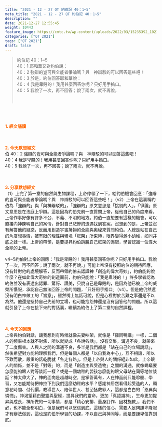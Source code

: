 ```yaml
---
title: "2021 - 12 - 27 QT 約伯記 40：1~5"
meta_title: "2021 - 12 - 27 QT 約伯記 40：1~5"
description: ""
date: 2021-12-27 12:55:45
weight: 10443
feature_image: https://cmtc.tw/wp-content/uploads/2022/03/15235392_10211799862337740_180693556567566654_o-1.webp
categories: ["QT 2021"]
tags: ["QT 2021"]
draft: false
---
```


<blockquote>約伯記 40：1~5<br />
40：1 耶和華又對約伯說：<br />
40：2 強辯的豈可與全能者爭論嗎？與　神辯駁的可以回答這些吧！<br />
40：3 於是，約伯回答耶和華說：<br />
40：4 我是卑賤的！我用甚麼回答你呢？只好用手摀口。<br />
40：5 我說了一次，再不回答；說了兩次，就不再說。<br />
<br />
&nbsp;</blockquote><br />
&nbsp;<br />
<br />
<span style="color: #ff6600;"><strong>1. </strong><strong>經文誦讀</strong></span><br />
<br />
<span style="color: #ff6600;"><strong> </strong></span><br />
<br />
<span style="color: #ff6600;"><strong>2. 今天默想</strong><strong>經文<br />
</strong></span>伯 40：2 強辯的豈可與全能者爭論嗎？與　神辯駁的可以回答這些吧！<br />
40：4 我是卑賤的！我用甚麼回答你呢？只好用手摀口。<br />
40：5 我說了一次，再不回答；說了兩次，就不再說。<br />
<br />
&nbsp;<br />
<br />
<span style="color: #ff6600;"><strong>3. 分享默想經文<br />
</strong></span>（1）上完了第一堂的自然與生物課程，上帝停頓了一下，給約伯機會回應：「強辯的豈可與全能者爭論嗎？與　神辯駁的可以回答這些吧！」（v2）上帝在這裏稱約伯為「強辯的」與「與神辯駁的」，「強辯的」原文意思是「挑剔的人」，「爭論」原文意思是在法庭上爭辯。這是因為約伯先前一直質問上帝，從他自己的角度來看，上帝作事好像有許多不公、不義、不明的地方。約伯一直想要有這樣的機會，可以直接向神陳明自己的案情，針對自己悲慘的遭遇找到答案。沒想到的是，上帝並沒有解答他的疑惑，反而用創造宇宙萬物的全能與奧秘來質問約伯。人總是站在自己的角度想事情，被有限的理性與環境「框架」所束縛，眼界變得渺小幼稚，如同井底之蛙一樣。上帝的帶領，是要提昇約伯跳脫自己框架的侷限，學習認識一位偉大全能的上帝。<br />
<br />
v4~5約伯對上帝的回應：「我是卑賤的！我用甚麼回答你呢？只好用手摀口。我說了一次，再不回答；說了兩次，就不再說。」可能上帝沒有按照約伯的期待回應，沒有針對他的處境解答，反而帶領約伯去認識神「創造的偉大奇妙」，約伯能夠說什麼？在如此偉大奇妙的創造面前，約伯只能說：「我是卑賤的！」許多學者認為約伯並沒有表達出認罪、驚訝、讚美，只說自己是卑賤的，是因為他已被上帝的威榮所懾服，承認自己無法回答上帝的問題，「只好用手捂口」（v4）。但是他仍然還沒有明白神做工的「旨意」，雖然嘴上無話可說，但是心裡對於苦難之事還是不以為然。他還是堅持自己先前的立場，也可能抱怨神還是沒有回答他的問題。所以這就引發了上帝在接下來的對話裏，繼續為約伯上了第二堂的自然課程。<br />
<br />
&nbsp;<br />
<br />
<span style="color: #ff6600;"><strong>4. 今天的回應<br />
</strong></span>上帝與約伯對話，讓我想到有時候就像夫妻吵架，就像是「雞同鴨講」一樣，二個人的頻率根本就不對焦，所以就變成「各說各話」，沒有交集，溝通不良，就帶來了二度傷害。人與人之間的溝通不良，多半是我們都是「站在自己的立場說話」，然後希望對方能夠理解我們，但是每個人都是「以自我為中心」，互不相讓，所以不歡而散，嚴重的話乾脆就「各走各路」。但是上帝與人的關係絕非如此，上帝跟人的關係，並不是「對等」的，而是「創造主與受造物」之間的溝通，就像螞蟻要怎麼能夠跟人對等談話一樣？或是一個幼稚的嬰孩怎麼能夠跟父母站在同等地位談話？神太偉大了，神的面向是超越時空，是掌管萬有，人在神面前只能聆聽、學習，又怎能期待把神拉下到我們這麼幼稚的水平？感謝神居然看得起受造的人，願意花時間、付代價，教導世人、陪伴世人、甚至拯救罪人，這都是白白的「恩典與憐憫」。神渴望藉由聖靈與聖經，提昇我們的靈命，更加「真認識神」，生命更加提昇與成長，神所做的一切事情，都是「精心安排、量身訂作、因材施教」，我們不必，也不能全都明白，但是我們可以堅信到底。這樣的信心，需要人足夠謙卑降服才有辦法做到，這也是約伯所學習的功課，不以自己與神同等，而是要謙卑信靠到底。<br />
<br />
&nbsp;
        